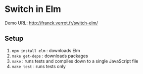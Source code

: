 # Switch in Elm

Demo URL: http://franck.verrot.fr/switch-elm/


## Setup

1. `npm install elm` : downloads Elm
2. `make get-deps` : downloads packages
3. `make` : runs tests and compiles down to a single JavaScript file
4. `make test` : runs tests only
